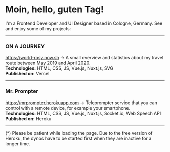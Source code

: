 
# Moin, hello, guten Tag!

I'm a Frontend Developer and UI Designer based in Cologne, Germany. See and enjoy some of my projects:

---

### ON A JOURNEY
https://world-rosy.now.sh → 
A small overview and statistics about my travel route between May 2019 and April 2020.  
__Technologies:__ HTML, CSS, JS, Vue.js, Nuxt.js, SVG  
__Published on:__ Vercel

---

### Mr. Prompter
https://mrprompter.herokuapp.com → 
Teleprompter service that you can control with a remote device, for example your smartphone.  
__Technologies:__ HTML, CSS, JS, Vue.js, Nuxt.js, Socket.io, Web Speech API  
__Published on:__ Heroku 

---

(*) Please be patient while loading the page. Due to the free version of Heroku, the dynos have to be started first when they are inactive for a longer time.
